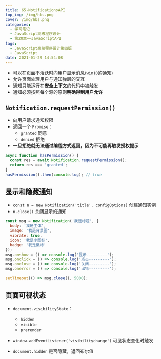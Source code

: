 ```yaml
---
title: 65-NotificationsAPI
top_img: /img/hbs.png
cover: /img/hbs.png
categories:
  - 学习笔记
  - JavaScript高级程序设计
  - 第20章——JavaScriptAPI
tags:
  - JavaScript高级程序设计第四版
  - JavaScript
date: 2021-01-29 14:54:08
---
```


- 可以在页面不活跃时向用户显示消息(`win10`的通知)
- 允许页面处理用户与通知弹层的交互
- 通知只能运行在**安全上下文**的代码中被触发
- 通知必须按照每个源的原则**明确得到用户允许**

## `Notification.requestPermission()`

- 向用户请求通知权限
- 返回一个 `Promise`：
  - `granted` 同意
  - `denied` 拒绝
- **一旦拒绝就无法通过编程方式返回，因为不可能再触发授权提示**

```js
async function hasPermission() {
  const res = await Notification.requestPermission();
  return res === 'granted';
}
hasPermission().then(console.log); // true
```

## 显示和隐藏通知

- `const n = new Notification('title', configOptions)` 创建通知实例
- `n.close()` 关闭显示的通知

```js
const msg = new Notification('我是标题', {
  body: '我是主体',
  image: '我是背景图',
  vibrate: true,
  icon: '我是小图标',
  badge: '我是徽标'
});
msg.onshow = () => console.log('显示---------');
msg.onclick = () => console.log('点击---------');
msg.onclose = () => console.log('关闭---------');
msg.onerror = () => console.log('出错---------');

setTimeout(() => msg.close(), 5000);
```

## 页面可视状态

- `document.visibilityState`：
  - `hidden`
  - `visible`
  - `prerender`

- `window.addEventListener('visibilitychange')` 可见状态变化时触发
- `document.hidden` 是否隐藏，返回布尔值